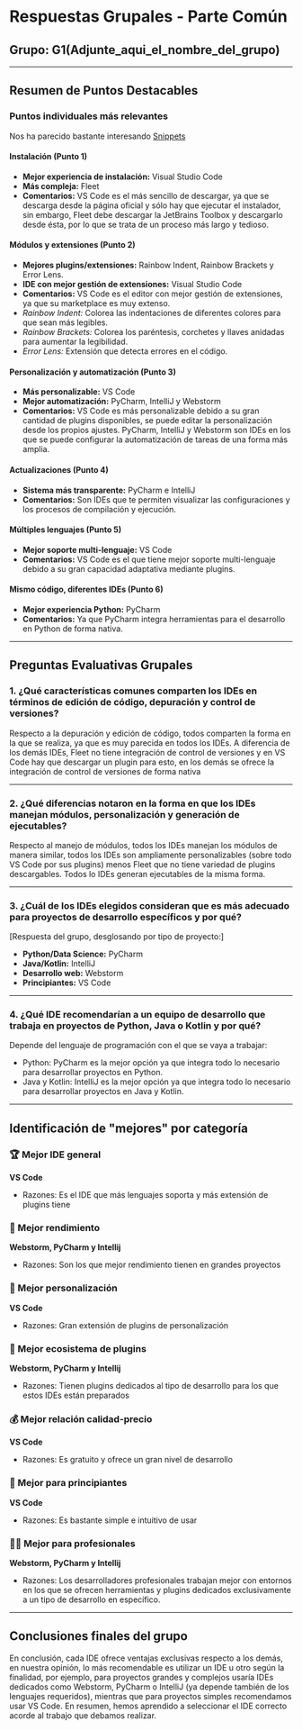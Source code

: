 # Respuestas Grupales - Parte Común

## Grupo: G1(Adjunte_aqui_el_nombre_del_grupo)
---

## Resumen de Puntos Destacables

### Puntos individuales más relevantes
Nos ha parecido bastante interesando
[Snippets]()


#### Instalación (Punto 1)
- **Mejor experiencia de instalación:** Visual Studio Code
- **Más compleja:** Fleet
- **Comentarios:** VS Code es el más sencillo de descargar, ya que se descarga desde la página oficial y sólo hay que ejecutar el instalador, sin embargo, Fleet debe descargar la JetBrains Toolbox y descargarlo desde ésta, por lo que se trata de un proceso más largo y tedioso.

#### Módulos y extensiones (Punto 2)
- **Mejores plugins/extensiones:** Rainbow Indent, Rainbow Brackets y Error Lens.
- **IDE con mejor gestión de extensiones:** Visual Studio Code
- **Comentarios:** VS Code es el editor con mejor gestión de extensiones, ya que su marketplace es muy extenso. 
- *Rainbow Indent:* Colorea las indentaciones de diferentes colores para que sean más legibles.
- *Rainbow Brackets:* Colorea los paréntesis, corchetes y llaves anidadas para aumentar la legibilidad.
- *Error Lens:* Extensión que detecta errores en el código. 

#### Personalización y automatización (Punto 3)
- **Más personalizable:** VS Code
- **Mejor automatización:** PyCharm, IntelliJ y Webstorm
- **Comentarios:** VS Code es más personalizable debido a su gran cantidad de plugins disponibles, se puede editar la personalización desde los propios ajustes. PyCharm, IntelliJ y Webstorm son IDEs en los que se puede configurar la automatización de tareas de una forma más amplia.

#### Actualizaciones (Punto 4)
- **Sistema más transparente:** PyCharm e IntelliJ 
- **Comentarios:** Son IDEs que te permiten visualizar las configuraciones y los procesos de compilación y ejecución.

#### Múltiples lenguajes (Punto 5)
- **Mejor soporte multi-lenguaje:** VS Code
- **Comentarios:** VS Code es el que tiene mejor soporte multi-lenguaje debido a su gran capacidad adaptativa mediante plugins. 

#### Mismo código, diferentes IDEs (Punto 6)
- **Mejor experiencia Python:** PyCharm
- **Comentarios:** Ya que PyCharm integra herramientas para el desarrollo en Python de forma nativa.
---

## Preguntas Evaluativas Grupales

### 1. ¿Qué características comunes comparten los IDEs en términos de edición de código, depuración y control de versiones?

Respecto a la depuración y edición de código, todos comparten la forma en la que se realiza, ya que es muy parecida en todos los IDEs. 
A diferencia de los demás IDEs, Fleet no tiene integración de control de versiones y en VS Code hay que descargar un plugin para esto, en los demás se ofrece la integración de control de versiones de forma nativa

---

### 2. ¿Qué diferencias notaron en la forma en que los IDEs manejan módulos, personalización y generación de ejecutables?

Respecto al manejo de módulos, todos los IDEs manejan los módulos de manera similar, todos los IDEs son ampliamente personalizables (sobre todo VS Code por sus plugins) menos Fleet que no tiene variedad de plugins descargables. Todos lo IDEs generan ejecutables de la misma forma.

---

### 3. ¿Cuál de los IDEs elegidos consideran que es más adecuado para proyectos de desarrollo específicos y por qué?

[Respuesta del grupo, desglosando por tipo de proyecto:]
- **Python/Data Science:** PyCharm
- **Java/Kotlin:** IntelliJ
- **Desarrollo web:** Webstorm
- **Principiantes:** VS Code

---

### 4. ¿Qué IDE recomendarían a un equipo de desarrollo que trabaja en proyectos de Python, Java o Kotlin y por qué?

Depende del lenguaje de programación con el que se vaya a trabajar:
- Python: PyCharm es la mejor opción ya que integra todo lo necesario para desarrollar proyectos en Python.
- Java y Kotlin: IntelliJ es la mejor opción ya que integra todo lo necesario para desarrollar proyectos en Java y Kotlin.

---

## Identificación de "mejores" por categoría

### 🏆 Mejor IDE general
**VS Code**
- Razones: Es el IDE que más lenguajes soporta y más extensión de plugins tiene

### 🚀 Mejor rendimiento
**Webstorm, PyCharm y Intellij**
- Razones: Son los que mejor rendimiento tienen en grandes proyectos

### 🎨 Mejor personalización
**VS Code**
- Razones: Gran extensión de plugins de personalización

### 🔌 Mejor ecosistema de plugins
**Webstorm, PyCharm y Intellij**
- Razones: Tienen plugins dedicados al tipo de desarrollo para los que estos IDEs están preparados

### 💰 Mejor relación calidad-precio
**VS Code**
- Razones: Es gratuito y ofrece un gran nivel de desarrollo

### 👶 Mejor para principiantes
**VS Code**
- Razones: Es bastante simple e intuitivo de usar

### 👨‍💼 Mejor para profesionales
**Webstorm, PyCharm y Intellij**
- Razones: Los desarrolladores profesionales trabajan mejor con entornos en los que se ofrecen herramientas y plugins dedicados exclusivamente a un tipo de desarrollo en específico.

---

## Conclusiones finales del grupo
En conclusión, cada IDE ofrece ventajas exclusivas respecto a los demás, en nuestra opinión, lo más recomendable es utilizar un IDE u otro según la finalidad, por ejemplo, para proyectos grandes y complejos usaría IDEs dedicados como Webstorm, PyCharm o IntelliJ (ya depende también de los lenguajes requeridos), mientras que para proyectos simples recomendamos usar VS Code. En resumen, hemos aprendido a seleccionar el IDE correcto acorde al trabajo que debamos realizar.

